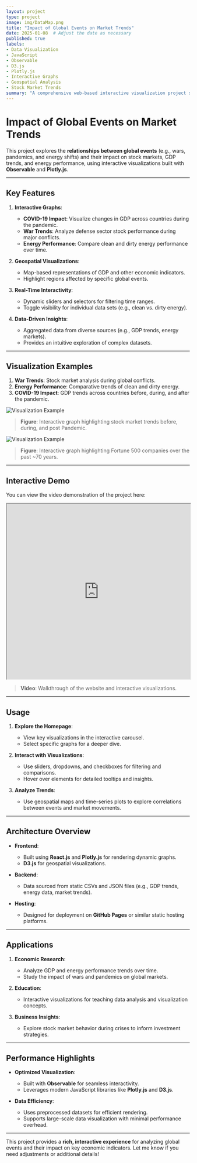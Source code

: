 ```yaml
---
layout: project
type: project
image: img/DataMap.png
title: "Impact of Global Events on Market Trends"
date: 2025-01-08  # Adjust the date as necessary
published: true
labels:
- Data Visualization
- JavaScript
- Observable
- D3.js
- Plotly.js
- Interactive Graphs
- Geospatial Analysis
- Stock Market Trends
summary: "A comprehensive web-based interactive visualization project showcasing the impact of global events on stock market trends and economic indicators using geospatial and comparative data."
---
```


# Impact of Global Events on Market Trends

This project explores the **relationships between global events** (e.g., wars, pandemics, and energy shifts) and their impact on stock markets, GDP trends, and energy performance, using interactive visualizations built with **Observable** and **Plotly.js**.

---

## Key Features

1. **Interactive Graphs**:
    - **COVID-19 Impact**: Visualize changes in GDP across countries during the pandemic.
    - **War Trends**: Analyze defense sector stock performance during major conflicts.
    - **Energy Performance**: Compare clean and dirty energy performance over time.

2. **Geospatial Visualizations**:
    - Map-based representations of GDP and other economic indicators.
    - Highlight regions affected by specific global events.

3. **Real-Time Interactivity**:
    - Dynamic sliders and selectors for filtering time ranges.
    - Toggle visibility for individual data sets (e.g., clean vs. dirty energy).

4. **Data-Driven Insights**:
    - Aggregated data from diverse sources (e.g., GDP trends, energy markets).
    - Provides an intuitive exploration of complex datasets.

---

## Visualization Examples

1. **War Trends**: Stock market analysis during global conflicts.
2. **Energy Performance**: Comparative trends of clean and dirty energy.
3. **COVID-19 Impact**: GDP trends across countries before, during, and after the pandemic.

![Visualization Example](../img/DataViz2.png)

> **Figure**: Interactive graph highlighting stock market trends before, during, and post Pandemic.


![Visualization Example](../img/DataViz1.png)

> **Figure**: Interactive graph highlighting Fortune 500 companies over the past ~70 years.

---

## Interactive Demo

You can view the video demonstration of the project here:

<iframe src="https://drive.google.com/file/d/1uwyDVY6_x6U2HgVeiJs0qkp0QSGwKXo4/preview" width="100%" height="480" allowfullscreen></iframe>

> **Video**: Walkthrough of the website and interactive visualizations.

---

## Usage

1. **Explore the Homepage**:
    - View key visualizations in the interactive carousel.
    - Select specific graphs for a deeper dive.

2. **Interact with Visualizations**:
    - Use sliders, dropdowns, and checkboxes for filtering and comparisons.
    - Hover over elements for detailed tooltips and insights.

3. **Analyze Trends**:
    - Use geospatial maps and time-series plots to explore correlations between events and market movements.

---

## Architecture Overview

- **Frontend**:
    - Built using **React.js** and **Plotly.js** for rendering dynamic graphs.
    - **D3.js** for geospatial visualizations.

- **Backend**:
    - Data sourced from static CSVs and JSON files (e.g., GDP trends, energy data, market trends).

- **Hosting**:
    - Designed for deployment on **GitHub Pages** or similar static hosting platforms.

---

## Applications

1. **Economic Research**:
    - Analyze GDP and energy performance trends over time.
    - Study the impact of wars and pandemics on global markets.

2. **Education**:
    - Interactive visualizations for teaching data analysis and visualization concepts.

3. **Business Insights**:
    - Explore stock market behavior during crises to inform investment strategies.

---

## Performance Highlights

- **Optimized Visualization**:
    - Built with **Observable** for seamless interactivity.
    - Leverages modern JavaScript libraries like **Plotly.js** and **D3.js**.

- **Data Efficiency**:
    - Uses preprocessed datasets for efficient rendering.
    - Supports large-scale data visualization with minimal performance overhead.

---

This project provides a **rich, interactive experience** for analyzing global events and their impact on key economic indicators. Let me know if you need adjustments or additional details!
